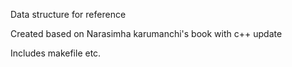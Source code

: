 Data structure for reference 


Created based on Narasimha karumanchi's book with c++ update


Includes makefile etc. 
